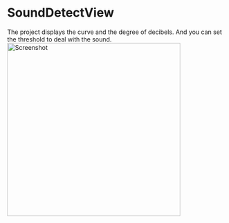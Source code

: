 # SoundDetectView
The project displays the curve  and the degree of decibels. And you can set the threshold to deal with the sound.
<img src="Screenshot.png"  height="400" alt="Screenshot"/> 
